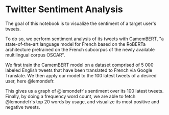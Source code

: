 # Twitter Sentiment Analysis

The goal of this notebook is to visualize the sentiment of a target user's tweets.

To do so, we perform sentiment analysis of its tweets with CamemBERT, "a state-of-the-art language model for French based on the RoBERTa architecture pretrained on the French subcorpus of the newly available multilingual corpus OSCAR".

We first train the CamemBERT model on a dataset comprised of 5 000 labeled English tweets that have been translated to French via Google Translate. We then apply our model to the 100 latest tweets of a desired user, here @lemondefr.

This gives us a graph of @lemondefr's sentiment over its 100 latest tweets. Finally, by doing a frequency word count, we are able to fetch @lemondefr's top 20 words by usage, and visualize its most positive and negative tweets.
